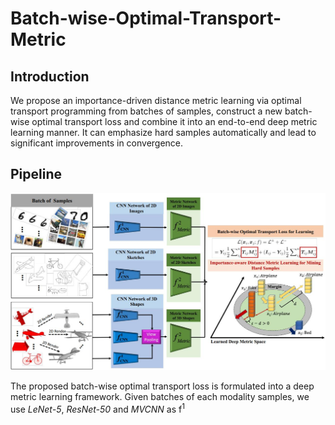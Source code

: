 # Batch-wise-Optimal-Transport-Metric

## Introduction
We propose an importance-driven distance metric learning via optimal transport programming from batches of samples, construct a new batch-wise optimal transport loss and combine it into an end-to-end deep metric learning manner. It can emphasize hard samples automatically and lead to significant improvements in convergence.

## Pipeline

![shrec14](shrec14/imgs/framework.jpg?raw=true)

The proposed batch-wise optimal transport loss is formulated into a deep metric learning framework. Given batches of each modality samples, we use *LeNet-5*, *ResNet-50* and *MVCNN* as f<sup>1</sup>
